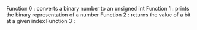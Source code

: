 Function 0 : converts a binary number to an unsigned int
Function 1 : prints the binary representation of a number
Function 2 : returns the value of a bit at a given index
Function 3 :